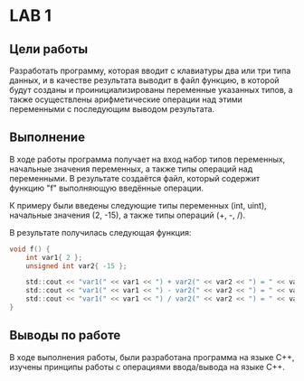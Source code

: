 # LAB 1

## Цели работы

Разработать программу, которая вводит с клавиатуры два или три типа данных, и в качестве результата выводит в файл функцию, в которой будут созданы и проинициализированы переменные указанных типов, а также осуществлены арифметические операции над этими переменными с последующим выводом результата.

## Выполнение

В ходе работы программа получает на вход набор типов переменных, начальные значения переменных, а также типы операций над переменными. В результате создаётся файл, который содержит функцию "f" выполняющую введённые операции.

К примеру были введены следующие типы переменных (int, uint), начальные значения (2, -15), а также типы операций (+, -, /).

В результате получилась следующая функция:

```c
void f() {
    int var1{ 2 };
    unsigned int var2{ -15 };

    std::cout << "var1(" << var1 << ") + var2(" << var2 << ") = " << var1 + var2 << "\n";
    std::cout << "var1(" << var1 << ") - var2(" << var2 << ") = " << var1 - var2 << "\n";
    std::cout << "var1(" << var1 << ") / var2(" << var2 << ") = " << var1 / var2 << "\n";
}
```

## Выводы по работе

В ходе выполнения работы, были разработана программа на языке C++, изучены принципы работы с операциями ввода/вывода на языке C++. 